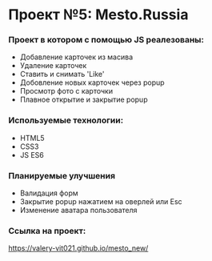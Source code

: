 #  Проект №5: Mesto.Russia

### Проект в котором с помощью JS реалезованы:
* Добавление карточек из масива
* Удаление карточек
* Ставить и снимать 'Like'
* Добовление новых карточек через popup
* Просмотр фото с карточки
* Плавное открытие и закрытие popup


### Используемые технологии:
* HTML5
* CSS3
* JS ES6

### Планируемые улучшения
* Валидация форм
* Закрытие popup нажатием на оверлей или Esc
* Изменение аватара пользователя

### Ссылка на проект:
https://valery-vit021.github.io/mesto_new/